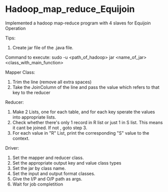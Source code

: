 # Hadoop_map_reduce_Equijoin

Implemented a hadoop map-reduce program with 4 slaves for Equijoin Operation

Tips:
1. Create jar file of the .java file.

Command to execute:
sudo -u <username> <path_of_hadoop> jar <name_of_jar> <class_with_main_function> <HDFSinputFile> <HDFSoutputFile>

Mapper Class:

1. Trim the line (remove all extra spaces)
2. Take the JoinColumn of the line and pass the value which refers to that key to the reducer

Reducer:

1. Make 2 Lists, one for each table, and for each key sperate the values into appropriate lists.
2. Check whether there's only 1 record in R list or just 1 in S list. This means it cant be joined. If not , goto step 3.
3. For each value in "R" List, print the corresponding "S" value to the context.

Driver:

1. Set the mapper and reducer class.
2. Set the appropriate output key and value class types
3. Set the jar by class name.
4. Set the input and output format classes.
5. Give the I/P and O/P path as args.
6. Wait for job completition
